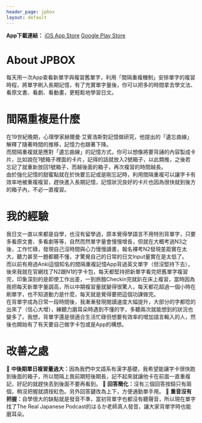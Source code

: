 ```yaml
---
header_page: jpbox
layout: default
---
```


<b>App下載連結：</b>
[iOS App Store](https://apps.apple.com/tw/app/jpbox/id1597878658)
[Google Play Store](https://play.google.com/store/apps/details?id=com.chundev.tangobox)

# About JPBOX
每天用一次App查看新單字與複習舊單字，利用「間隔重複機制」安排單字的複習時程，將單字刷入長期記憶，有了充實單字量後，你可以把多的時間拿去學文法、看原文書、看劇、看動畫，更輕鬆地學習日文。  
# 間隔重複是什麼
在19世紀晚期，心理學家赫爾曼·艾賓浩斯對記憶做研究，他提出的「遺忘曲線」解釋了隨著時間的推移，記憶力也跟著下降。  
而間隔重複就是應對「遺忘曲線」的記憶方式，你可以想像將要背誦的內容製成卡片，比如說在1號箱子裡面的卡片，記得的話就放入2號箱子，以此類推，之後若忘記了就重新放回1號箱子，而越後面的箱子，再次複習的時間越長。  
由於強化記憶的甜蜜點就在於快要忘記或是剛忘記時，利用間隔重複可以讓字卡有效率地被重複複習，趕快進入長期記憶，記憶狀況良好的卡片也因為很快就到後方的箱子內，不必一直複習。
# 我的經驗
我日文一直以來都是自學，也沒有留學過，原本覺得學語言不用特別背單字，只要多看原文書、多看劇等等，自然而然單字量會慢慢增長，但就在大概考過N3之後，工作忙碌，發現自己沒時間與心力慢慢讀書，報名裸考N2發現差距實在太大，聽力甚至一題都聽不懂，才驚覺自己的日常的日文Input量實在是太低了。  
而以前有用過Anki這個知名的間隔重複記憶App背過英文單字（但沒堅持下去），後來我就在官網找了N2跟N1的字卡包，每天都堅持把新單字看完把舊單字複習完，印象深刻的是即使工作出差，一到旅館Checkin完就趴在床上複習，當時因為我把每天新單字量調高，所以中期複習量就變得很驚人，每天都花超過一個小時在刷單字，也不知道動力是什麼，每天就是覺得要把這個功課做完。  
在背單字成為日常一段時間後，我漸漸發現閱讀速度大幅提升，大部分的字都唸的出來了（信心大增），練聽力磨耳朵時遇到不懂的字，多聽兩次就能想到的狀況也變多了。我想，背單字還是很適合生活忙碌但想要有效率的增加語言輸入的人，然後也開始有了有天要自己做字卡包或是App的構想。
# 改善之處
🔸 <b>中後期單日複習量過大：</b>因為我們中文語系有漢字基礎，我希望能讓字卡很快跑到後面的箱子，所以間隔上我前期短後期長，記不起來就讓他卡在前面一直重複記，好記的就趕快丟到後面不要再看到。 
🔸 <b>回答簡化：</b>沒有三個回答按鈕只有兩個，稍沒把握就請按紅色。另外回答鍵改為上下，方便通勤單手用。 
🔸 <b>重音沒有把握：</b>自學很大的缺點就是發音不準，當初背單字也都沒有聽聲音，所以現在單字找了The Real Japanese Podcast的はるか老師真人發音，讓大家背單字時也能磨耳朵。
